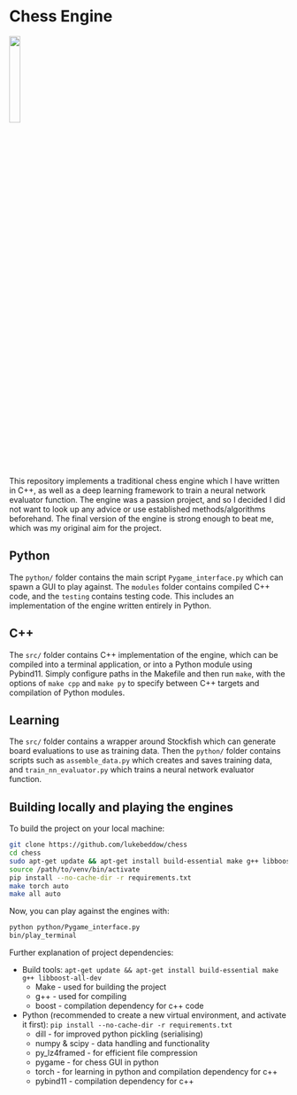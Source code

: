 # Chess Engine

<img src="https://github.com/lukebeddow/gifs-and-resources/blob/main/chess.gif" width="20%" height="20%"/>

This repository implements a traditional chess engine which I have written in C++, as well as a deep learning framework to train a neural network evaluator function. The engine was a passion project, and so I decided I did not want to look up any advice or use established methods/algorithms beforehand. The final version of the engine is strong enough to beat me, which was my original aim for the project.

## Python

The ```python/``` folder contains the main script ```Pygame_interface.py``` which can spawn a GUI to play against. The ```modules``` folder contains compiled C++ code, and the ```testing``` contains testing code. This includes an implementation of the engine written entirely in Python.

## C++

The ```src/``` folder contains C++ implementation of the engine, which can be compiled into a terminal application, or into a Python module using Pybind11. Simply configure paths in the Makefile and then run ```make```, with the options of ```make cpp``` and ```make py``` to specify between C++ targets and compilation of Python modules.

## Learning

The ```src/``` folder contains a wrapper around Stockfish which can generate board evaluations to use as training data. Then the ```python/``` folder contains scripts such as ```assemble_data.py``` which creates and saves training data, and ```train_nn_evaluator.py``` which trains a neural network evaluator function.

## Building locally and playing the engines

To build the project on your local machine:
```bash
git clone https://github.com/lukebeddow/chess                                    # clone project to your preference
cd chess                                                                         # enter cloned repository
sudo apt-get update && apt-get install build-essential make g++ libboost-all-dev # install system dependencies
source /path/to/venv/bin/activate                                                # recommended: activate python virtual environment
pip install --no-cache-dir -r requirements.txt                                   # install python dependencies
make torch auto                                                                  # full build, traditional engine and nn evaluator
make all auto                                                                    # traditional engine build only
```

Now, you can play against the engines with:
```bash
python python/Pygame_interface.py                                                # spawns GUI to play chess in
bin/play_terminal                                                                # c++ only, terminal application
```

Further explanation of project dependencies:
* Build tools: ```apt-get update && apt-get install build-essential make g++ libboost-all-dev```
  * Make - used for building the project
  * g++ - used for compiling
  * boost - compilation dependency for c++ code
* Python (recommended to create a new virtual environment, and activate it first): ```pip install --no-cache-dir -r requirements.txt```
  * dill - for improved python pickling (serialising)
  * numpy & scipy - data handling and functionality
  * py_lz4framed - for efficient file compression
  * pygame - for chess GUI in python
  * torch - for learning in python and compilation dependency for c++
  * pybind11 - compilation dependency for c++
